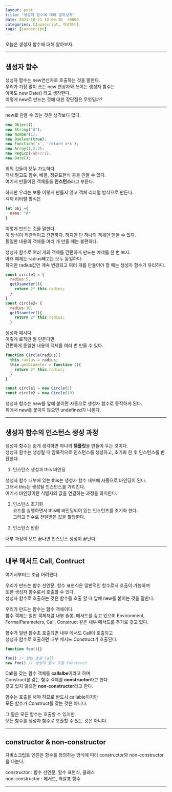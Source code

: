 ```yaml
---
layout: post
title: '생성자 함수에 대해 알아보자'
date: 2021-10-21 12:00:30  +0800
categories: [Javascript, 개념정리]
tags: [javascript]
---
```


오늘은 생성자 함수에 대해 알아보자.

---

## **생성자 함수**  

생성자 함수는 new연산자로 호출하는 것을 말한다.  
우리가 가장 많이 쓰는 new 연상자와 쓰이는 생성자 함수는  
아마도 new Date() 라고 생각한다.  
이렇게 new로 만드는 것에 대한 장단점은 무엇일까?  

---  

new로 만들 수 있는 것은 생각보다 많다.  
```js
new Object();
new String("A");
new Number(1);
new Boolean(true);
new Function('x', 'return x*x');
new Array(1,2,3);
new RegExp(/ab+c/i);
new Date(); 
```  

위의 것들이 모두 가능하다.  
객체 말고도 함수, 배열, 정규표현식 등을 만들 수 있다.  
여기서 만들어진 객체들을 **인스턴스**라고 부른다.  

하지만 우리는 보통 이렇게 만들지 않고 객체 리터럴 방식으로 만든다.  
객체 리터럴 방식은  
```js
let obj ={
  name: "A"
}
```  
이렇게 만드는 것을 말한다.  
이 방식이 직관적이고 간편하다. 하지만 단 하나의 객체만 만들 수 있다.  
동일한 내용의 객체를 여러 개 만들 때는 불편하다.  

생성자 함수로 여러 개의 객체를 간편하게 만드는 예제를 한 번 보자.  
아래 예제는 radius빼고는 모두 동일하다.  
하지만 radius값만 계속 변경되고 여러 개를 만들어야 할 때는 생성자 함수가 유리하다.  

```js
const circle1 = {
  radius:5,
  getDiameter(){
    return 2* this.radius;
  }
}
const circle2= {
  radius:10,
  getDiameter(){
    return 2* this.radius;
  }
```  


생성자 예시다.  
이렇게 로직만 잘 만든다면  
간편하게 동일한 내용의 객체를 여러 번 만들 수 있다.  

```js
function Circle(radius){
  this.radius = radius;
  thie.getDiameter = function (){
    return 2* this.radius;
  }
}

const circle1 = new Circle(5)
const circle2 = new Circle(10)
```

생성자 함수는 new를 앞에 붙이면 자동으로 생성자 함수로 동작하게 된다.  
위에서 new를 붙이지 않으면 undefined가 나온다.  

---  

## **생성자 함수의 인스턴스 생성 과정**  

생성자 함수는 쉽게 생각하면 하나의 **템플릿**을 만들어 두는 것이다.  
생성자 함수는 생성될 때 암묵적으로 인스턴스를 생성하고, 초기화 한 후 인스턴스를 반환한다.  

1. 인스턴스 생성과 this 바인딩 

생성자 함수 내부에 있는 this는 생성자 함수 내부에 자동으로 바인딩이 된다.  
그래서 this는 생성될 인스턴스를 가리킨다.  
여기서 바인딩이란 식별자와 값을 연결하는 과정을 의미한다.  

2. 인스턴스 초기화  
코드를 실행하면서 this에 바인딩되어 있는 인스턴츠를 초기화 한다.  
그리고 인수로 전달받은 값을 할당한다.  

3. 인스턴스 반환  

내부 과정이 모드 끝나면 인스턴스 생성이 끝난다.  

---  

## **내부 메서드 Call, Contruct**  

여기서부터는 조금 어려웠다.  

우리가 만드는 함수 선언문, 함수 표현식은 일반적인 함수로서 호출이 가능하며  
또한 생성자 함수로서 호출할 수 있다.  
생성자 함수로 호출하는 것은 함수를 호출 할 때 앞에 new를 붙이는 것을 말한다.  

우리가 만드는 함수는 함수 객체이다.  
함수 객체는 일반 객체처럼 내부 슬롯, 메서드를 갖고 있으며 Environment, FormalParameters, Call, Construct  같은
내부 메서드를 추가로 갖고 있다.  

함수가 일반 함수초 호출되면 내부 메서드 Call이 호출되고  
생성자 함수로 호출하면 내부 메서드 Construct가 호출된다.  

```js
function foo(){}  

foo() // 일반 호출 Call
new foo() // 생성자 함수 호출 Construct
```  
Call을 갖는 함수 객체를 **callalbe**이라고 하며  
Construct를 갖는 함수 객체를 **constructor**라고 한다.  
갖고 있지 않으면 **non-constructor**라고 한다.  

함수는 호출을 해야 하므로 반드시 callable이지만  
모든 함수가 Construct를 갖는 것은 아니다.  

그 말은 모든 함수는 호출할 수 있지만  
모든 함수를 생성자 함수로 호출할 수 있는 것은 아니다.  

---  

## **constructor & non-constructor**  

자바스크립트 엔진은 함수를 정의하는 방식에 따라 constructor와 non-constructor을 나눈다.  

constructor : 함수 선언문, 함수 표현식, 클래스  
non-constructor : 메서드, 화살표 함수  

---  


